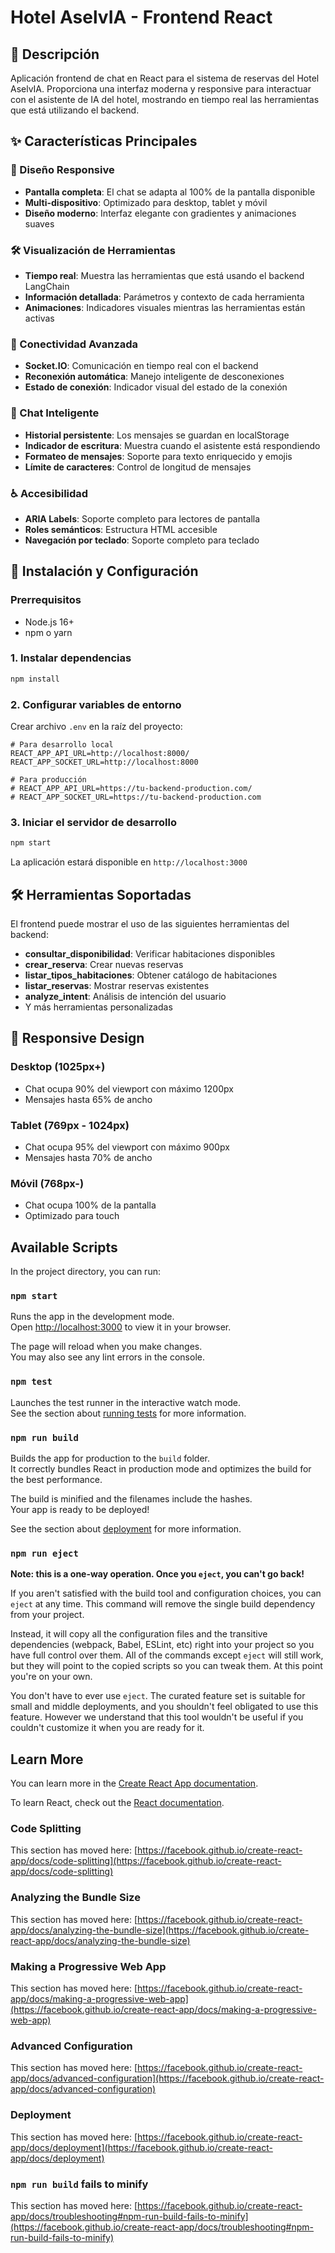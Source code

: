 # Hotel AselvIA - Frontend React

## 🏨 Descripción

Aplicación frontend de chat en React para el sistema de reservas del Hotel AselvIA. Proporciona una interfaz moderna y responsive para interactuar con el asistente de IA del hotel, mostrando en tiempo real las herramientas que está utilizando el backend.

## ✨ Características Principales

### 🎨 Diseño Responsive
- **Pantalla completa**: El chat se adapta al 100% de la pantalla disponible
- **Multi-dispositivo**: Optimizado para desktop, tablet y móvil
- **Diseño moderno**: Interfaz elegante con gradientes y animaciones suaves

### 🛠️ Visualización de Herramientas
- **Tiempo real**: Muestra las herramientas que está usando el backend LangChain
- **Información detallada**: Parámetros y contexto de cada herramienta
- **Animaciones**: Indicadores visuales mientras las herramientas están activas

### 🔌 Conectividad Avanzada
- **Socket.IO**: Comunicación en tiempo real con el backend
- **Reconexión automática**: Manejo inteligente de desconexiones
- **Estado de conexión**: Indicador visual del estado de la conexión

### 💬 Chat Inteligente
- **Historial persistente**: Los mensajes se guardan en localStorage
- **Indicador de escritura**: Muestra cuando el asistente está respondiendo
- **Formateo de mensajes**: Soporte para texto enriquecido y emojis
- **Límite de caracteres**: Control de longitud de mensajes

### ♿ Accesibilidad
- **ARIA Labels**: Soporte completo para lectores de pantalla
- **Roles semánticos**: Estructura HTML accesible
- **Navegación por teclado**: Soporte completo para teclado

## 🚀 Instalación y Configuración

### Prerrequisitos
- Node.js 16+ 
- npm o yarn

### 1. Instalar dependencias
```bash
npm install
```

### 2. Configurar variables de entorno
Crear archivo `.env` en la raíz del proyecto:

```properties
# Para desarrollo local
REACT_APP_API_URL=http://localhost:8000/
REACT_APP_SOCKET_URL=http://localhost:8000

# Para producción
# REACT_APP_API_URL=https://tu-backend-production.com/
# REACT_APP_SOCKET_URL=https://tu-backend-production.com
```

### 3. Iniciar el servidor de desarrollo
```bash
npm start
```

La aplicación estará disponible en `http://localhost:3000`

## 🛠️ Herramientas Soportadas

El frontend puede mostrar el uso de las siguientes herramientas del backend:

- **consultar_disponibilidad**: Verificar habitaciones disponibles
- **crear_reserva**: Crear nuevas reservas
- **listar_tipos_habitaciones**: Obtener catálogo de habitaciones
- **listar_reservas**: Mostrar reservas existentes
- **analyze_intent**: Análisis de intención del usuario
- Y más herramientas personalizadas

## 📱 Responsive Design

### Desktop (1025px+)
- Chat ocupa 90% del viewport con máximo 1200px
- Mensajes hasta 65% de ancho

### Tablet (769px - 1024px)  
- Chat ocupa 95% del viewport con máximo 900px
- Mensajes hasta 70% de ancho

### Móvil (768px-)
- Chat ocupa 100% de la pantalla
- Optimizado para touch

## Available Scripts

In the project directory, you can run:

### `npm start`

Runs the app in the development mode.\
Open [http://localhost:3000](http://localhost:3000) to view it in your browser.

The page will reload when you make changes.\
You may also see any lint errors in the console.

### `npm test`

Launches the test runner in the interactive watch mode.\
See the section about [running tests](https://facebook.github.io/create-react-app/docs/running-tests) for more information.

### `npm run build`

Builds the app for production to the `build` folder.\
It correctly bundles React in production mode and optimizes the build for the best performance.

The build is minified and the filenames include the hashes.\
Your app is ready to be deployed!

See the section about [deployment](https://facebook.github.io/create-react-app/docs/deployment) for more information.

### `npm run eject`

**Note: this is a one-way operation. Once you `eject`, you can't go back!**

If you aren't satisfied with the build tool and configuration choices, you can `eject` at any time. This command will remove the single build dependency from your project.

Instead, it will copy all the configuration files and the transitive dependencies (webpack, Babel, ESLint, etc) right into your project so you have full control over them. All of the commands except `eject` will still work, but they will point to the copied scripts so you can tweak them. At this point you're on your own.

You don't have to ever use `eject`. The curated feature set is suitable for small and middle deployments, and you shouldn't feel obligated to use this feature. However we understand that this tool wouldn't be useful if you couldn't customize it when you are ready for it.

## Learn More

You can learn more in the [Create React App documentation](https://facebook.github.io/create-react-app/docs/getting-started).

To learn React, check out the [React documentation](https://reactjs.org/).

### Code Splitting

This section has moved here: [https://facebook.github.io/create-react-app/docs/code-splitting](https://facebook.github.io/create-react-app/docs/code-splitting)

### Analyzing the Bundle Size

This section has moved here: [https://facebook.github.io/create-react-app/docs/analyzing-the-bundle-size](https://facebook.github.io/create-react-app/docs/analyzing-the-bundle-size)

### Making a Progressive Web App

This section has moved here: [https://facebook.github.io/create-react-app/docs/making-a-progressive-web-app](https://facebook.github.io/create-react-app/docs/making-a-progressive-web-app)

### Advanced Configuration

This section has moved here: [https://facebook.github.io/create-react-app/docs/advanced-configuration](https://facebook.github.io/create-react-app/docs/advanced-configuration)

### Deployment

This section has moved here: [https://facebook.github.io/create-react-app/docs/deployment](https://facebook.github.io/create-react-app/docs/deployment)

### `npm run build` fails to minify

This section has moved here: [https://facebook.github.io/create-react-app/docs/troubleshooting#npm-run-build-fails-to-minify](https://facebook.github.io/create-react-app/docs/troubleshooting#npm-run-build-fails-to-minify)
